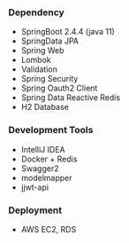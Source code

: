 
### Dependency
* SpringBoot 2.4.4 (java 11)
* SpringData JPA
* Spring Web
* Lombok
* Validation
* Spring Security
* Spring Oauth2 Client
* Spring Data Reactive Redis
* H2 Database

### Development Tools
* IntelliJ IDEA
* Docker + Redis
* Swagger2
* modelmapper
* jjwt-api

### Deployment
* AWS EC2, RDS

